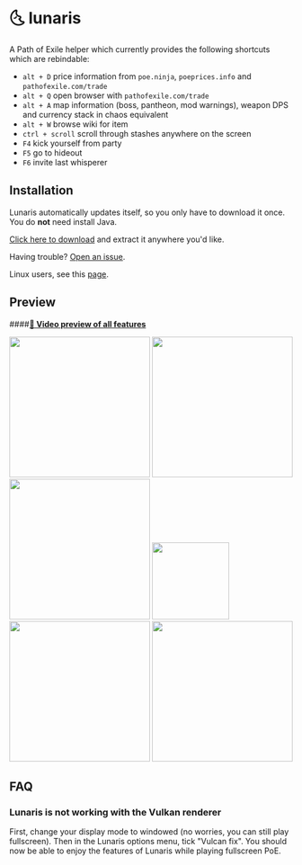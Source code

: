 # :last_quarter_moon_with_face: lunaris

A Path of Exile helper which currently provides the following shortcuts which are rebindable:
- `alt + D` price information from `poe.ninja`, `poeprices.info` and `pathofexile.com/trade`
- `alt + Q` open browser with `pathofexile.com/trade`
- `alt + A` map information (boss, pantheon, mod warnings), weapon DPS and currency stack in chaos equivalent
- `alt + W` browse wiki for item
- `ctrl + scroll` scroll through stashes anywhere on the screen
- `F4` kick yourself from party
- `F5` go to hideout
- `F6` invite last whisperer

## Installation
Lunaris automatically updates itself, so you only have to download it once.
You do **not** need install Java.

[Click here to download](https://github.com/mtricht/lunaris/releases/download/v0.6.2/lunaris-0.6.2-win64.zip) and extract it anywhere you'd like.

Having trouble? [Open an issue](https://github.com/mtricht/lunaris/issues/new).

Linux users, see this [page](https://github.com/mtricht/lunaris/blob/master/LINUX.md).

## Preview

####**[🎥 Video preview of all features](https://streamable.com/aobjz)**  

<img src="https://raw.githubusercontent.com/mtricht/lunaris/master/screenshots/map_info.png" height="250">
<img src="https://raw.githubusercontent.com/mtricht/lunaris/master/screenshots/astramentis.png" height="250">
<img src="https://raw.githubusercontent.com/mtricht/lunaris/master/screenshots/topaz_rare_ring.png" height="250">
<img src="https://raw.githubusercontent.com/mtricht/lunaris/master/screenshots/currency_stack.png" height="137">
<img src="https://raw.githubusercontent.com/mtricht/lunaris/master/screenshots/path_of_exile_browser.png" height="250">
<img src="https://raw.githubusercontent.com/mtricht/lunaris/master/screenshots/weapon_dps.png" height="250">

## FAQ
### Lunaris is not working with the Vulkan renderer
First, change your display mode to windowed (no worries, you can still play fullscreen).
Then in the Lunaris options menu, tick "Vulcan fix". You should now be able to enjoy the features of Lunaris while playing fullscreen PoE.
